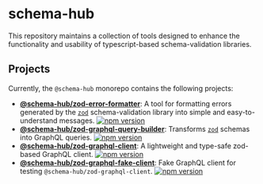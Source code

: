 # schema-hub

This repository maintains a collection of tools designed to enhance the functionality and usability of typescript-based schema-validation libraries.

## Projects

Currently, the `@schema-hub` monorepo contains the following projects:

- **[@schema-hub/zod-error-formatter](./source/zod-error-formatter/readme.md)**:
  A tool for formatting errors generated by the [`zod`](https://github.com/colinhacks/zod) schema-validation library into simple and easy-to-understand messages.
  [![npm version](https://img.shields.io/npm/v/@schema-hub/zod-error-formatter?style=flat-square&logo=npm&logoColor=fff&cacheSeconds=300&labelColor=CB3837&color=37CACB)](https://www.npmjs.com/package/@schema-hub/zod-error-formatter)
- **[@schema-hub/zod-graphql-query-builder](./source/zod-graphql-query-builder/readme.md)**:
  Transforms [`zod`](https://github.com/colinhacks/zod) schemas into GraphQL queries.
  [![npm version](https://img.shields.io/npm/v/@schema-hub/zod-graphql-query-builder?style=flat-square&logo=npm&logoColor=fff&cacheSeconds=300&labelColor=CB3837&color=37CACB)](https://www.npmjs.com/package/@schema-hub/zod-graphql-query-builder)
- **[@schema-hub/zod-graphql-client](./source/zod-graphql-client/readme.md)**:
  A lightweight and type-safe zod-based GraphQL client.
  [![npm version](https://img.shields.io/npm/v/@schema-hub/zod-graphql-client?style=flat-square&logo=npm&logoColor=fff&cacheSeconds=300&labelColor=CB3837&color=37CACB)](https://www.npmjs.com/package/@schema-hub/zod-graphql-client)
- **[@schema-hub/zod-graphql-fake-client](./source/zod-graphql-fake-client/readme.md)**:
  Fake GraphQL client for testing `@schema-hub/zod-graphql-client`.
  [![npm version](https://img.shields.io/npm/v/@schema-hub/zod-graphql-fake-client?style=flat-square&logo=npm&logoColor=fff&cacheSeconds=300&labelColor=CB3837&color=37CACB)](https://www.npmjs.com/package/@schema-hub/zod-graphql-fake-client)

